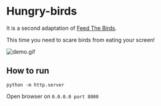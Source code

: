 # Hungry-birds
It is a second adaptation of [Feed The Birds](https://github.com/MateuszMyalski/feed-the-birds).

This time you need to scare birds from eating your screen!

![demo.gif](./demo.gif)

## How to run
```
python -m http.server
```
Open browser on `0.0.0.0 port 8000`
